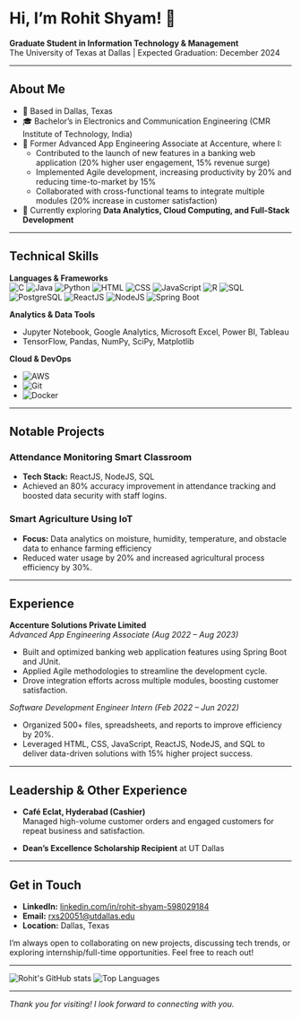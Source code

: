 # Hi, I’m Rohit Shyam! 👋

**Graduate Student in Information Technology & Management**  
The University of Texas at Dallas | Expected Graduation: December 2024

---

## About Me
- 📍 Based in Dallas, Texas
- 🎓 Bachelor’s in Electronics and Communication Engineering (CMR Institute of Technology, India)
- 💼 Former Advanced App Engineering Associate at Accenture, where I:
  - Contributed to the launch of new features in a banking web application (20% higher user engagement, 15% revenue surge)
  - Implemented Agile development, increasing productivity by 20% and reducing time-to-market by 15%
  - Collaborated with cross-functional teams to integrate multiple modules (20% increase in customer satisfaction)
- 🌱 Currently exploring **Data Analytics, Cloud Computing, and Full-Stack Development**

---

## Technical Skills

**Languages & Frameworks**  
![C](https://img.shields.io/badge/-C-blue?logo=c&logoColor=white)
![Java](https://img.shields.io/badge/-Java-orange?logo=java&logoColor=white)
![Python](https://img.shields.io/badge/-Python-blue?logo=python&logoColor=yellow)
![HTML](https://img.shields.io/badge/-HTML5-E34F26?logo=html5&logoColor=white)
![CSS](https://img.shields.io/badge/-CSS3-1572B6?logo=css3)
![JavaScript](https://img.shields.io/badge/-JavaScript-F7DF1E?logo=javascript&logoColor=black)
![R](https://img.shields.io/badge/-R-276DC3?logo=r&logoColor=white)
![SQL](https://img.shields.io/badge/-SQL-lightgray?logo=mysql&logoColor=blue)
![PostgreSQL](https://img.shields.io/badge/-PostgreSQL-336791?logo=postgresql&logoColor=white)
![ReactJS](https://img.shields.io/badge/-ReactJS-61DAFB?logo=react&logoColor=black)
![NodeJS](https://img.shields.io/badge/-Node.js-339933?logo=node.js&logoColor=white)
![Spring Boot](https://img.shields.io/badge/-Spring%20Boot-6DB33F?logo=spring&logoColor=white)

**Analytics & Data Tools**  
- Jupyter Notebook, Google Analytics, Microsoft Excel, Power BI, Tableau  
- TensorFlow, Pandas, NumPy, SciPy, Matplotlib  

**Cloud & DevOps**  
- ![AWS](https://img.shields.io/badge/AWS-232F3E?logo=amazon-aws&logoColor=white)
- ![Git](https://img.shields.io/badge/-Git-F05032?logo=git&logoColor=white)
- ![Docker](https://img.shields.io/badge/-Docker-2496ED?logo=docker&logoColor=white)

---

## Notable Projects

### Attendance Monitoring Smart Classroom
- **Tech Stack:** ReactJS, NodeJS, SQL
- Achieved an 80% accuracy improvement in attendance tracking and boosted data security with staff logins.

### Smart Agriculture Using IoT
- **Focus:** Data analytics on moisture, humidity, temperature, and obstacle data to enhance farming efficiency
- Reduced water usage by 20% and increased agricultural process efficiency by 30%.

---

## Experience

**Accenture Solutions Private Limited**  
*Advanced App Engineering Associate (Aug 2022 – Aug 2023)*  
- Built and optimized banking web application features using Spring Boot and JUnit.  
- Applied Agile methodologies to streamline the development cycle.  
- Drove integration efforts across multiple modules, boosting customer satisfaction.

*Software Development Engineer Intern (Feb 2022 – Jun 2022)*  
- Organized 500+ files, spreadsheets, and reports to improve efficiency by 20%.  
- Leveraged HTML, CSS, JavaScript, ReactJS, NodeJS, and SQL to deliver data-driven solutions with 15% higher project success.

---

## Leadership & Other Experience

- **Café Eclat, Hyderabad (Cashier)**  
  Managed high-volume customer orders and engaged customers for repeat business and satisfaction.

- **Dean’s Excellence Scholarship Recipient** at UT Dallas

---

## Get in Touch
- **LinkedIn:** [linkedin.com/in/rohit-shyam-598029184](http://linkedin.com/in/rohit-shyam-598029184)
- **Email:** rxs20051@utdallas.edu  
- **Location:** Dallas, Texas

I’m always open to collaborating on new projects, discussing tech trends, or exploring internship/full-time opportunities. Feel free to reach out!

---

![Rohit's GitHub stats](https://github-readme-stats.vercel.app/api?username=YourGitHubUsernameHere&show_icons=true&theme=react)
![Top Languages](https://github-readme-stats.vercel.app/api/top-langs/?username=YourGitHubUsernameHere&layout=compact&theme=react)

---

*Thank you for visiting! I look forward to connecting with you.*
